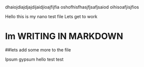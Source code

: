dhaiojdiajdjajdijaidjioajfijfia
oshofhisfhasjfjsafjsaiod
oihisoafjisjfios

Hello this is my nano test file 
Lets get to work 

# Im WRITING IN MARKDOWN

##lets add some more to the file 

Ipsum gypsum hello test test

